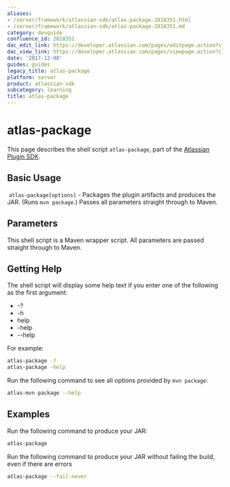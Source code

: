 ```yaml
---
aliases:
- /server/framework/atlassian-sdk/atlas-package-2818351.html
- /server/framework/atlassian-sdk/atlas-package-2818351.md
category: devguide
confluence_id: 2818351
dac_edit_link: https://developer.atlassian.com/pages/editpage.action?cjm=wozere&pageId=2818351
dac_view_link: https://developer.atlassian.com/pages/viewpage.action?cjm=wozere&pageId=2818351
date: '2017-12-08'
guides: guides
legacy_title: atlas-package
platform: server
product: atlassian-sdk
subcategory: learning
title: atlas-package
---
```

# atlas-package

This page describes the shell script `atlas-package`, part of the [Atlassian Plugin SDK](/server/framework/atlassian-sdk/working-with-the-sdk).

## Basic Usage

 `atlas-package[options]` - Packages the plugin artifacts and produces the JAR. (Runs `mvn package`.) Passes all parameters straight through to Maven.

## Parameters

This shell script is a Maven wrapper script. All parameters are passed straight through to Maven.

## Getting Help

The shell script will display some help text if you enter one of the following as the first argument:

-   -?
-   -h
-   help
-   -help
-   --help

For example:

``` bash
atlas-package -?
atlas-package -help
```

Run the following command to see all options provided by `mvn package`:

``` bash
atlas-mvn package --help
```

## Examples

Run the following command to produce your JAR:

``` bash
atlas-package
```

Run the following command to produce your JAR without failing the build, even if there are errors

``` bash
atlas-package --fail-never
```
